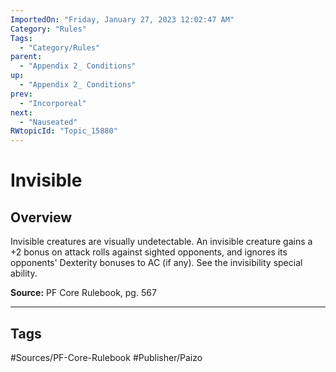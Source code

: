 ```yaml
---
ImportedOn: "Friday, January 27, 2023 12:02:47 AM"
Category: "Rules"
Tags:
  - "Category/Rules"
parent:
  - "Appendix 2_ Conditions"
up:
  - "Appendix 2_ Conditions"
prev:
  - "Incorporeal"
next:
  - "Nauseated"
RWtopicId: "Topic_15880"
---
```

# Invisible
## Overview
Invisible creatures are visually undetectable. An invisible creature gains a +2 bonus on attack rolls against sighted opponents, and ignores its opponents' Dexterity bonuses to AC (if any). See the invisibility special ability.

**Source:** PF Core Rulebook, pg. 567


---
## Tags
#Sources/PF-Core-Rulebook #Publisher/Paizo

